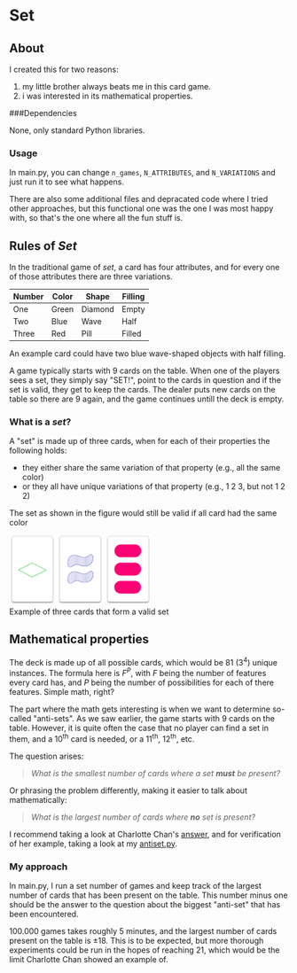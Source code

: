 Set
===

About
-----

I created this for two reasons:

1. my little brother always beats me in this card game.
2. i was interested in its mathematical properties.

###Dependencies

None, only standard Python libraries.

### Usage

In main.py, you can change `n_games`, `N_ATTRIBUTES`, and `N_VARIATIONS` and just run it to see what happens.

There are also some additional files and depracated code where I tried other approaches, but this functional one was the one I was most happy with, so that's the one where all the fun stuff is.

Rules of _Set_
--------------

In the traditional game of _set_, a card has four attributes, and for every one of those attributes there are three variations.

| Number | Color  | Shape   | Filling |
|--------|--------|---------|---------|
| One    | Green  | Diamond | Empty   |
| Two    | Blue   | Wave    | Half    |
| Three  | Red    | Pill    | Filled  |

An example card could have two blue wave-shaped objects with half filling.

A game typically starts with 9 cards on the table.
When one of the players sees a set, they simply say "SET!", point to the cards in question and if the set is valid, they get to keep the cards.
The dealer puts new cards on the table so there are 9 again, and the game continues untill the deck is empty.

### What is a _set_?

A "set" is made up of three cards, when for each of their properties the following holds:
- they either share the same variation of that property (e.g., all the same color)
- or they all have unique variations of that property (e.g., 1 2 3, but not 1 2 2)

The set as shown in the figure would still be valid if all card had the same color

<fig>
  <img src="https://github.com/Josef-Hlink/Set/blob/main/assets/set.png" width="256" alt="example cards"/>
  <figcaption>Example of three cards that form a valid set</figcaption>
</fig>

Mathematical properties
-----------------------

The deck is made up of all possible cards, which would be 81 (3<sup>4</sup>) unique instances.
The formula here is _F_<sup>_P_</sup>, with _F_ being the number of features every card has, and _P_ being the number of possibilities for each of there features. Simple math, right?

The part where the math gets interesting is when we want to determine so-called "anti-sets".
As we saw earlier, the game starts with 9 cards on the table.
However, it is quite often the case that no player can find a set in them, and a 10<sup>th</sup> card is needed, or a 11<sup>th</sup>, 12<sup>th</sup>, etc.

The question arises:

> _What is the smallest number of cards where a set **must** be present?_

Or phrasing the problem differently, making it easier to talk about mathematically:

> _What is the largest number of cards where **no** set is present?_

I recommend taking a look at Charlotte Chan's [answer](http://web.math.princeton.edu/~charchan/SET.pdf), and for verification of her example, taking a look at my [antiset.py](https://github.com/Josef-Hlink/Set/blob/main/additional/antiset.py).

### My approach

In main.py, I run a set number of games and keep track of the largest number of cards that has been present on the table.
This number minus one should be the answer to the question about the biggest "anti-set" that has been encountered.

100.000 games takes roughly 5 minutes, and the largest number of cards present on the table is ±18.
This is to be expected, but more thorough experiments could be run in the hopes of reaching 21, which would be the limit Charlotte Chan showed an example of.
